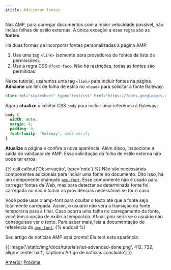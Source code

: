 ```yaml
---
$title: Adicionar fontes
---
```


Nas AMP, para carregar documentos com a maior velocidade possível, não inclua folhas de estilo externas. A única exceção a essa regra são as **fontes**.

Há duas formas de incorporar fontes personalizadas à página AMP:

1. Use uma tag `<link>` (somente para provedores de fontes da lista de permissões).
2. Use a regra CSS `@font-face`. Não há restrições, todas as fontes são permitidas.

Neste tutorial, usaremos uma tag `<link>` para incluir fontes na página. **Adicione** um link de folha de estilo no `<head>` para solicitar a fonte Raleway:

```html
<link rel="stylesheet" type="text/css" href="https://fonts.googleapis.com/css?family=Raleway">
```

Agora **atualize** o seletor CSS `body` para incluir uma referência à Raleway:

```css
body {
  width: auto;
  margin: 0;
  padding: 0;
  font-family: 'Raleway', sans-serif;
}
```

**Atualize** a página e confira a nova aparência. Além disso, inspecione a saída do validador de AMP.  Essa solicitação da folha de estilo externa não pode ter erros.

{% call callout('Observação', type='note') %}
Não são necessários componentes adicionais para incluir uma fonte no documento. Dito isso, há um componente chamado [`amp-font`](/pt_br/docs/reference/components/amp-font.html). Esse componente não é usado para carregar fontes da Web, mas para detectar se determinada fonte foi carregada ou não e tomar as providências necessárias se for o caso.

Você pode usar o amp-font para ocultar o texto até que a fonte seja totalmente carregada. Assim, o usuário não verá a transição da fonte temporária para a final. Caso ocorra uma falha no carregamento da fonte, você tem a opção de exibir a temporária. Afinal, pior seria se o usuário não conseguisse ver o texto. Para saber mais, leia a documentação de referência do [`amp-font`](/pt_br/docs/reference/components/amp-font.html).
{% endcall %}

Seu artigo de notícias AMP está pronto! Ele terá esta aparência:

{{ image('/static/img/docs/tutorials/tut-advanced-done.png', 412, 732, align='center half', caption='Artigo de notícias concluído') }}


<div class="prev-next-buttons">
  <a class="button prev-button" href="{{g.doc('/content/docs/fundamentals/add_advanced/navigating.md', locale=doc.locale).url.path}}"><span class="arrow-prev">Anterior</span></a>
  <a class="button next-button" href="{{g.doc('/content/docs/fundamentals/add_advanced/congratulations.md', locale=doc.locale).url.path}}"><span class="arrow-next">Próxima</span></a>
</div>
